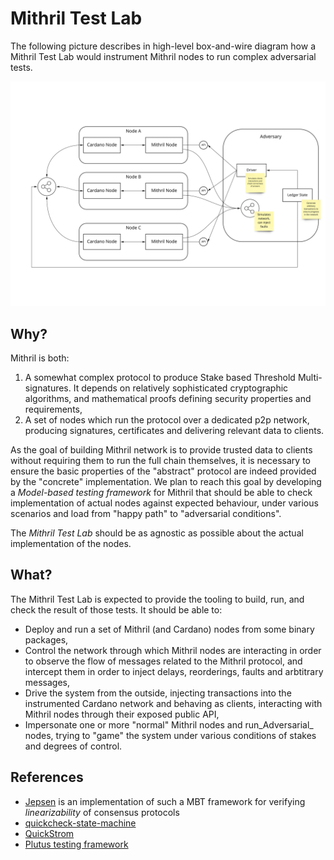 # Mithril Test Lab

The following picture describes in high-level box-and-wire diagram how a Mithril Test Lab would instrument Mithril nodes to run complex adversarial tests.

![](./images/mithril-test-lab.jpg)

## Why?

Mithril is both:
1. A somewhat complex protocol to produce Stake based Threshold Multi-signatures. It depends on relatively sophisticated cryptographic algorithms, and mathematical proofs defining security properties and requirements,
2. A set of nodes which run the protocol over a dedicated p2p network, producing signatures, certificates and delivering relevant data to clients.

As the goal of building Mithril network is to provide trusted data to clients without requiring them to run the full chain themselves, it is necessary to ensure the basic properties of the "abstract" protocol are indeed provided by the "concrete" implementation. We plan to reach this goal by developing a _Model-based testing framework_ for Mithril that should be able to check implementation of actual nodes against expected behaviour, under various scenarios and load from "happy path" to "adversarial conditions".

The _Mithril Test Lab_ should be as agnostic as possible about the actual implementation of the nodes.

## What?

The Mithril Test Lab is expected to provide the tooling to build, run, and check the result of those tests. It should be able to:

- Deploy and run a set of Mithril (and Cardano) nodes from some binary packages,
- Control the network through which Mithril nodes are interacting in order to observe the flow of messages related to the Mithril protocol, and intercept them in order to inject delays, reorderings, faults and arbtitrary messages,
- Drive the system from the outside, injecting transactions into the instrumented Cardano network and behaving as clients, interacting with Mithril nodes through their exposed public API,
- Impersonate one or more "normal" Mithril nodes and run_Adversarial_ nodes, trying to "game" the system under various conditions of stakes and degrees of control.

## References

* [Jepsen](https://jepsen.io/) is an implementation of such a MBT framework for verifying _linearizability_ of consensus protocols
* [quickcheck-state-machine](https://github.com/stevana/quickcheck-state-machine)
* [QuickStrom](https://quickstrom.io)
* [Plutus testing framework](https://plutus.readthedocs.io/en/latest/)
